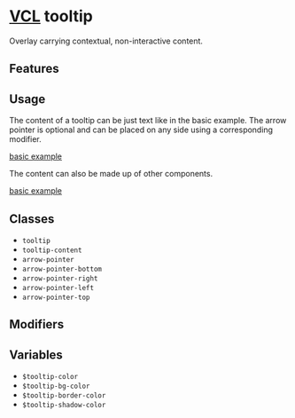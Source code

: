 # [VCL](https://github.com/vcl/doc) tooltip

Overlay carrying contextual, non-interactive content.

## Features

## Usage

The content of a tooltip can be just text like in the basic example.
The arrow pointer is optional and can be placed on any side using
a corresponding modifier.

[basic example](/demo/example-basic.html)

The content can also be made up of other components.

[basic example](/demo/example-rich.html)

## Classes

- `tooltip`
- `tooltip-content`
- `arrow-pointer`
- `arrow-pointer-bottom`
- `arrow-pointer-right`
- `arrow-pointer-left`
- `arrow-pointer-top`

## Modifiers

## Variables

- `$tooltip-color`
- `$tooltip-bg-color`
- `$tooltip-border-color`
- `$tooltip-shadow-color`
